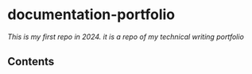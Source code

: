 # documentation-portfolio

_This is my first repo in 2024. it is a repo of my technical writing portfolio_

## Contents
